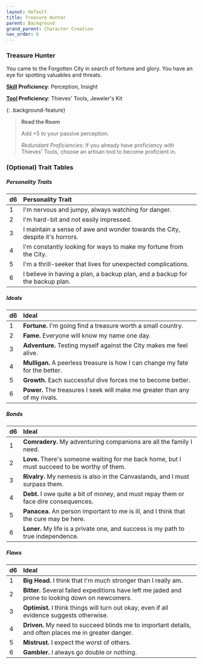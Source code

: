 ```yaml
---
layout: default
title: Treasure Hunter
parent: Background
grand_parent: Character Creation
nav_order: 6
---
```


### Treasure Hunter

You came to the Forgotten City in search of fortune and glory. You have an eye for spotting valuables and threats.

**[Skill](../../more/skills) Proficiency**: Perception, Insight

**[Tool](../../more/tools) Proficiency**: Thieves' Tools, Jeweler's Kit

{: .background-feature}
> **Read the Room**
> 
> Add +5 to your passive perception.
> 
> _Redundant Proficiencies_: If you already have proficiency with Thieves' Tools, choose an artisan tool to become proficient in.

### (Optional) Trait Tables

##### Personality Traits

| d6   | Personality Trait                                                            |
| :--- | :--------------------------------------------------------------------------- |
| 1    | I'm nervous and jumpy, always watching for danger.                           |
| 2    | I'm hard-bit and not easily impressed.                                       |
| 3    | I maintain a sense of awe and wonder towards the City, despite it's horrors. |
| 4    | I'm constantly looking for ways to make my fortune from the City.            |
| 5    | I'm a thrill-seeker that lives for unexpected complications.                 |
| 6    | I believe in having a plan, a backup plan, and a backup for the backup plan. |


##### Ideals

| d6   | Ideal                                                                         |
| :--- | :---------------------------------------------------------------------------- |
| 1    | **Fortune.** I'm going find a treasure worth a small country.                 |
| 2    | **Fame.** Everyone will know my name one day.                                 |
| 3    | **Adventure.** Testing myself against the City makes me feel alive.           |
| 4    | **Mulligan.** A peerless treasure is how I can change my fate for the better. |
| 5    | **Growth.** Each successful dive forces me to become better.                  |
| 6    | **Power.** The treasures I seek will make me greater than any of my rivals.   |


##### Bonds

| d6   | Ideal                                                                                        |
| :--- | :------------------------------------------------------------------------------------------- |
| 1    | **Comradery.** My adventuring companions are all the family I need.                          |
| 2    | **Love.** There's someone waiting for me back home, but I must succeed to be worthy of them. |
| 3    | **Rivalry.** My nemesis is also in the Canvaslands, and I must surpass them.                 |
| 4    | **Debt.** I owe quite a bit of money, and must repay them or face dire consequences.         |
| 5    | **Panacea.** An person important to me is ill, and I think that the cure may be here.        |
| 6    | **Loner.** My life is a private one, and success is my path to true independence.            |


##### Flaws

| d6   | Ideal                                                                                                 |
| :--- | :---------------------------------------------------------------------------------------------------- |
| 1    | **Big Head.** I think that I'm much stronger than I really am.                                        |
| 2    | **Bitter.** Several failed expeditions have left me jaded and prone to looking down on newcomers.     |
| 3    | **Optimist.** I think things will turn out okay, even if all evidence suggests otherwise.             |
| 4    | **Driven.** My need to succeed blinds me to important details, and often places me in greater danger. |
| 5    | **Mistrust.** I expect the worst of others.                                                           |
| 6    | **Gambler.** I always go double or nothing.                                                           |

